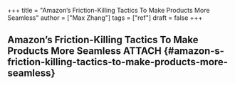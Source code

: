 +++
title = "Amazon’s Friction-Killing Tactics To Make Products More Seamless"
author = ["Max Zhang"]
tags = ["ref"]
draft = false
+++

## Amazon’s Friction-Killing Tactics To Make Products More Seamless <span class="tag"><span class="ATTACH">ATTACH</span></span> {#amazon-s-friction-killing-tactics-to-make-products-more-seamless}
